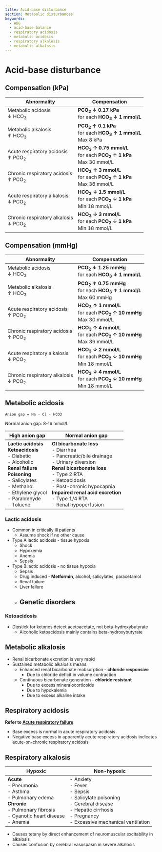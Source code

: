 ```yaml
---
title: Acid-base disturbance
section: Metabolic disturbances
keywords:
  - ABG
  - acid-base balance
  - respiratory acidosis
  - metabolic acidosis
  - respiratory alkalosis
  - metabolic alkalosis
---
```


# Acid-base disturbance

## Compensation (kPa)

| Abnormality                                        | Compensation                                                                               |
|----------------------------------------------------|--------------------------------------------------------------------------------------------|
| Metabolic acidosis<br>↓ HCO<sub>3</sub>            | **PCO<sub>2</sub> ↓ 0.17 kPa**<br>for each **HCO<sub>3</sub> ↓ 1 mmol/L**                  |
| Metabolic alkalosis<br>↑ HCO<sub>3</sub>           | **PCO<sub>2</sub> ↑ 0.1 kPa**<br>for each **HCO<sub>3</sub> ↑ 1 mmol/L**<br>Max 8 kPa      |
| Acute respiratory acidosis<br>↑ PCO<sub>2</sub>    | **HCO<sub>3</sub> ↑ 0.75 mmol/L**<br>for each **PCO<sub>2</sub> ↑ 1 kPa**<br>Max 30 mmol/L |
| Chronic respiratory acidosis<br>↑ PCO<sub>2</sub>  | **HCO<sub>3</sub> ↑ 3 mmol/L**<br>for each **PCO<sub>2</sub> ↑ 1 kPa**<br>Max 36 mmol/L    |
| Acute respiratory alkalosis<br>↓ PCO<sub>2</sub>   | **HCO<sub>3</sub> ↓ 1.5 mmol/L**<br>for each **PCO<sub>2</sub> ↓ 1 kPa**<br>Min 18 mmol/L  |
| Chronic respiratory alkalosis<br>↓ PCO<sub>2</sub> | **HCO<sub>3</sub> ↓ 3 mmol/L**<br>for each **PCO<sub>2</sub> ↓ 1 kPa**<br>Min 18 mmol/L    |

## Compensation (mmHg)

| Abnormality                                        | Compensation                                                                              |
|----------------------------------------------------|-------------------------------------------------------------------------------------------|
| Metabolic acidosis<br>↓ HCO<sub>3</sub>            | **PCO<sub>2</sub> ↓ 1.25 mmHg**<br>for each **HCO<sub>3</sub> ↓ 1 mmol/L**                |
| Metabolic alkalosis<br>↑ HCO<sub>3</sub>           | **PCO<sub>2</sub> ↑ 0.75 mmHg**<br>for each **HCO<sub>3</sub> ↑ 1 mmol/L**<br>Max 60 mmHg |
| Acute respiratory acidosis<br>↑ PCO<sub>2</sub>    | **HCO<sub>3</sub> ↑ 1 mmol/L**<br>for each **PCO<sub>2</sub> ↑ 10 mmHg**<br>Max 30 mmol/L |
| Chronic respiratory acidosis<br>↑ PCO<sub>2</sub>  | **HCO<sub>3</sub> ↑ 4 mmol/L**<br>for each **PCO<sub>2</sub> ↑ 10 mmHg**<br>Max 36 mmol/L |
| Acute respiratory alkalosis<br>↓ PCO<sub>2</sub>   | **HCO<sub>3</sub> ↓ 2 mmol/L**<br>for each **PCO<sub>2</sub> ↓ 10 mmHg**<br>Min 18 mmol/L |
| Chronic respiratory alkalosis<br>↓ PCO<sub>2</sub> | **HCO<sub>3</sub> ↓ 4 mmol/L**<br>for each **PCO<sub>2</sub> ↓ 10 mmHg**<br>Min 18 mmol/L |

## Metabolic acidosis

`Anion gap = Na - Cl - HCO3`

Normal anion gap: 8-16 mmol/L

| High anion gap                                                                                                                                                                               | Normal anion gap                                                                                                                                                                                                                                                        |
|----------------------------------------------------------------------------------------------------------------------------------------------------------------------------------------------|-------------------------------------------------------------------------------------------------------------------------------------------------------------------------------------------------------------------------------------------------------------------------|
| **Lactic acidosis**<br>**Ketoacidosis**<br>- Diabetic<br>- Alcoholic<br>**Renal failure**<br>**Poisoning**<br>- Salicylates<br>- Methanol<br>- Ethylene glycol<br>- Paraldehyde<br>- Toluene | **GI bicarbonate loss**<br>- Diarrhea<br>- Pancreatic/bile drainage<br>- Urinary diversion<br>**Renal bicarbonate loss**<br>- Type 2 RTA<br>- Ketoacidosis<br>- Post-chronic hypocapnia<br>**Impaired renal acid excretion**<br>- Type 1/4 RTA<br>- Renal hypoperfusion |

### Lactic acidosis

- Common in critically ill patients
  - Assume shock if no other cause
- Type A lactic acidosis - tissue hypoxia
  - Shock
  - Hypoxemia
  - Anemia
  - Sepsis
- Type B lactic acidosis - no tissue hypoxia
  - Sepsis
  - Drug induced - **Metformin**, alcohol, salicylates, paracetamol
  - Renal failure
  - Liver failure
  - Genetic disorders
    -

### Ketoacidosis

- Dipstick for ketones detect acetoacetate, not beta-hydroxybutyrate
  - Alcoholic ketoacidosis mainly contains beta-hydroxybutyrate

## Metabolic alkalosis

- Renal bicarbonate excretion is very rapid
- Sustained metabolic alkalosis means
  - Enhanced renal bicarbonate reabsorption - **chloride responsive**
    - Due to chloride deficit in volume contraction
  - Continuous bicarbonate generation - **chloride resistant**
    - Due to excess mineralocorticoids
    - Due to hypokalemia
    - Due to excess alkaline intake

## Respiratory acidosis

**Refer to [Acute respiratory failure](acute-respiratory-failure-assessment)**

- Base excess is normal in acute respiratory acidosis
- Negative base excess in apparently acute respiratory acidosis indicates acute-on-chronic respiratory acidosis

## Respiratory alkalosis

| Hypoxic                                                                                                                                  | Non-hypoxic                                                                                                                                                  |
|------------------------------------------------------------------------------------------------------------------------------------------|--------------------------------------------------------------------------------------------------------------------------------------------------------------|
| **Acute**<br>- Pneumonia<br>- Asthma<br>- Pulmonary edema<br>**Chronic**<br>- Pulmonary fibrosis<br>- Cyanotic heart disease<br>- Anemia | - Anxiety<br>- Fever<br>- Sepsis<br>- Salicylate poisoning<br>- Cerebral disease<br>- Hepatic cirrhosis<br>- Pregnancy<br>- Excessive mechanical ventilation |

- Causes tetany by direct enhancement of neuromuscular excitability in alkalosis
- Causes confusion by cerebral vasospasm in severe alkalosis


